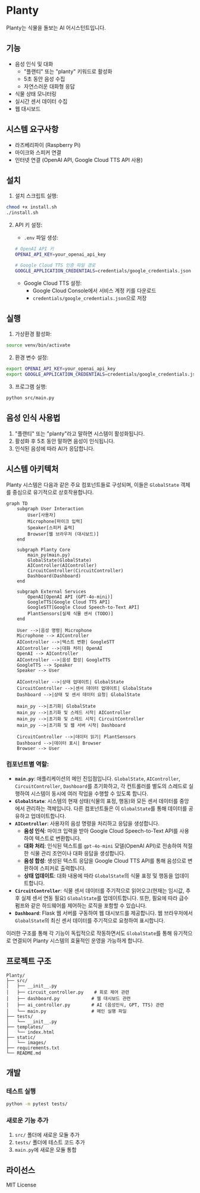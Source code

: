 # Planty

Planty는 식물을 돌보는 AI 어시스턴트입니다.

## 기능

- 음성 인식 및 대화
  - "플랜티" 또는 "planty" 키워드로 활성화
  - 5초 동안 음성 수집
  - 자연스러운 대화형 응답
- 식물 상태 모니터링
- 실시간 센서 데이터 수집
- 웹 대시보드

## 시스템 요구사항

- 라즈베리파이 (Raspberry Pi)
- 마이크와 스피커 연결
- 인터넷 연결 (OpenAI API, Google Cloud TTS API 사용)

## 설치

1. 설치 스크립트 실행:
```bash
chmod +x install.sh
./install.sh
```

2. API 키 설정:
   - `.env` 파일 생성:
   ```bash
   # OpenAI API 키
   OPENAI_API_KEY=your_openai_api_key
   
   # Google Cloud TTS 인증 파일 경로
   GOOGLE_APPLICATION_CREDENTIALS=credentials/google_credentials.json
   ```
   
   - Google Cloud TTS 설정:
     - Google Cloud Console에서 서비스 계정 키를 다운로드
     - `credentials/google_credentials.json`으로 저장

## 실행

1. 가상환경 활성화:
```bash
source venv/bin/activate
```

2. 환경 변수 설정:
```bash
export OPENAI_API_KEY=your_openai_api_key
export GOOGLE_APPLICATION_CREDENTIALS=credentials/google_credentials.json
```

3. 프로그램 실행:
```bash
python src/main.py
```

## 음성 인식 사용법

1. "플랜티" 또는 "planty"라고 말하면 시스템이 활성화됩니다.
2. 활성화 후 5초 동안 말하면 음성이 인식됩니다.
3. 인식된 음성에 따라 AI가 응답합니다.

## 시스템 아키텍처

Planty 시스템은 다음과 같은 주요 컴포넌트들로 구성되며, 이들은 `GlobalState` 객체를 중심으로 유기적으로 상호작용합니다.

```mermaid
graph TD
    subgraph User Interaction
        User[사용자]
        Microphone[마이크 입력]
        Speaker[스피커 출력]
        Browser[웹 브라우저 (대시보드)]
    end

    subgraph Planty Core
        main_py(main.py)
        GlobalState(GlobalState)
        AIController(AIController)
        CircuitController(CircuitController)
        Dashboard(Dashboard)
    end

    subgraph External Services
        OpenAI[OpenAI API (GPT-4o-mini)]
        GoogleTTS[Google Cloud TTS API]
        GoogleSTT[Google Cloud Speech-to-Text API]
        PlantSensors[실제 식물 센서 (TODO)]
    end

    User -->|음성 명령| Microphone
    Microphone --> AIController
    AIController -->|텍스트 변환| GoogleSTT
    AIController -->|대화 처리| OpenAI
    OpenAI --> AIController
    AIController -->|음성 합성| GoogleTTS
    GoogleTTS --> Speaker
    Speaker --> User

    AIController -->|상태 업데이트| GlobalState
    CircuitController -->|센서 데이터 업데이트| GlobalState
    Dashboard -->|상태 및 센서 데이터 요청| GlobalState

    main_py -->|초기화| GlobalState
    main_py -->|초기화 및 스레드 시작| AIController
    main_py -->|초기화 및 스레드 시작| CircuitController
    main_py -->|초기화 및 웹 서버 시작| Dashboard

    CircuitController -->|데이터 읽기| PlantSensors
    Dashboard -->|데이터 표시| Browser
    Browser --> User
```

### 컴포넌트별 역할:

*   **`main.py`**: 애플리케이션의 메인 진입점입니다. `GlobalState`, `AIController`, `CircuitController`, `Dashboard`를 초기화하고, 각 컨트롤러를 별도의 스레드로 실행하여 시스템이 동시에 여러 작업을 수행할 수 있도록 합니다.
*   **`GlobalState`**: 시스템의 현재 상태(식물의 표정, 행동)와 모든 센서 데이터를 중앙에서 관리하는 객체입니다. 다른 컴포넌트들은 이 `GlobalState`를 통해 데이터를 공유하고 업데이트합니다.
*   **`AIController`**: 사용자의 음성 명령을 처리하고 응답을 생성합니다. 
    *   **음성 인식**: 마이크 입력을 받아 Google Cloud Speech-to-Text API를 사용하여 텍스트로 변환합니다.
    *   **대화 처리**: 인식된 텍스트를 `gpt-4o-mini` 모델(OpenAI API)로 전송하여 적절한 식물 관리 조언이나 대화 응답을 생성합니다.
    *   **음성 합성**: 생성된 텍스트 응답을 Google Cloud TTS API를 통해 음성으로 변환하여 스피커로 출력합니다.
    *   **상태 업데이트**: 대화 내용에 따라 `GlobalState`의 식물 표정 및 행동을 업데이트합니다.
*   **`CircuitController`**: 식물 센서 데이터를 주기적으로 읽어오고(현재는 임시값, 추후 실제 센서 연동 필요) `GlobalState`를 업데이트합니다. 또한, 필요에 따라 급수 펌프와 같은 하드웨어를 제어하는 로직을 포함할 수 있습니다.
*   **`Dashboard`**: Flask 웹 서버를 구동하여 웹 대시보드를 제공합니다. 웹 브라우저에서 `GlobalState`의 최신 센서 데이터를 주기적으로 요청하여 표시합니다.

이러한 구조를 통해 각 기능이 독립적으로 작동하면서도 `GlobalState`를 통해 유기적으로 연결되어 Planty 시스템의 효율적인 운영을 가능하게 합니다.

## 프로젝트 구조

```
Planty/
├── src/
│   ├── __init__.py
│   ├── circuit_controller.py    # 회로 제어 관련
│   ├── dashboard.py            # 웹 대시보드 관련
│   ├── ai_controller.py        # AI (음성인식, GPT, TTS) 관련
│   └── main.py                 # 메인 실행 파일
├── tests/
│   └── __init__.py
├── templates/
│   └── index.html
├── static/
│   └── images/
├── requirements.txt
└── README.md
```

## 개발

### 테스트 실행

```bash
python -m pytest tests/
```

### 새로운 기능 추가

1. `src/` 폴더에 새로운 모듈 추가
2. `tests/` 폴더에 테스트 코드 추가
3. `main.py`에 새로운 모듈 통합

## 라이선스

MIT License